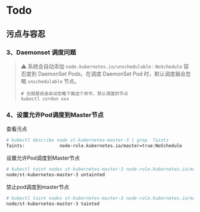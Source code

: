 # Todo

## 污点与容忍

### 3、Daemonset 调度问题

> :warning: 系统会自动添加 `node.kubernetes.io/unschedulable：NoSchedule` 容忍度到 DaemonSet Pods。在调度 DaemonSet Pod 时，默认调度器会忽略 `unschedulable` 节点。
>
> ```shell
> # 也就是说会自动忽略下面这个命令，禁止调度的节点
> kubectl cordon xxx
> ```

### 4、设置允许Pod调度到Master节点

查看污点

```bash
# kubectl describe node st-kubernetes-master-3 | grep  Taints
Taints:             node-role.kubernetes.io/master=true:NoSchedule
```

设置允许Pod调度到Master节点

```bash
# kubectl taint nodes st-kubernetes-master-3 node-role.kubernetes.io/master-
node/st-kubernetes-master-3 untainted
```

禁止pod调度到master节点

```bash
# kubectl taint nodes st-kubernetes-master-3 node-role.kubernetes.io/master=true:NoSchedule
node/st-kubernetes-master-3 tainted
```

